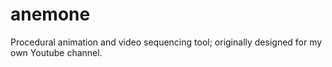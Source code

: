 # anemone
Procedural animation and video sequencing tool; originally designed for my own Youtube channel.
